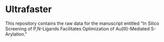 # Ultrafaster

This repository contains the raw data for the manuscript entitled "In Silico Screening of P,N-Ligands Facilitates Optimization of Au(III)-Mediated S-Arylation." 
